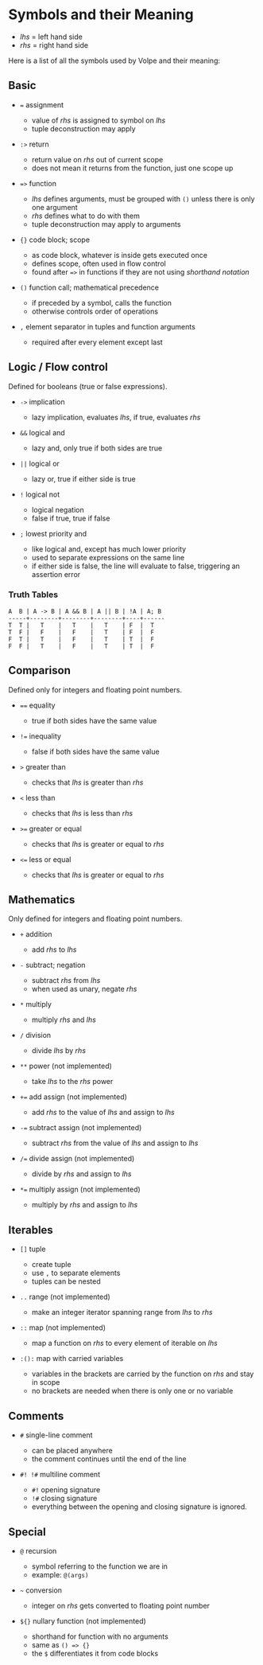 # Symbols and their Meaning

- *lhs* = left hand side
- *rhs* = right hand side

Here is a list of all the symbols used by Volpe and their meaning:

## Basic

- `=` assignment
  - value of *rhs* is assigned to symbol on *lhs*
  - tuple deconstruction may apply

- `:>` return
  - return value on *rhs* out of current scope
  - does not mean it returns from the function, just one scope up

- `=>` function
  - *lhs* defines arguments, must be grouped with `()` unless there is only one argument
  - *rhs* defines what to do with them
  - tuple deconstruction may apply to arguments

- `{}` code block; scope
  - as code block, whatever is inside gets executed once
  - defines scope, often used in flow control
  - found after `=>` in functions if they are not using *shorthand notation*

- `()` function call; mathematical precedence
  - if preceded by a symbol, calls the function
  - otherwise controls order of operations

- `,` element separator in tuples and function arguments
  - required after every element except last

## Logic / Flow control

Defined for booleans (true or false expressions).

- `->` implication
  - lazy implication, evaluates *lhs*, if true, evaluates *rhs*

- `&&` logical and
  - lazy and, only true if both sides are true

- `||` logical or
  - lazy or, true if either side is true

- `!` logical not
  - logical negation
  - false if true, true if false

- `;` lowest priority and
  - like logical and, except has much lower priority
  - used to separate expressions on the same line
  - if either side is false, the line will evaluate to false, triggering an assertion error

### Truth Tables

```text
A  B | A -> B | A && B | A || B | !A | A; B
-----+--------+--------+--------+----+------
T  T |   T    |   T    |   T    | F  |  T
T  F |   F    |   F    |   T    | F  |  F
F  T |   T    |   F    |   T    | T  |  F
F  F |   T    |   F    |   T    | T  |  F
```

## Comparison

Defined only for integers and floating point numbers.

- `==` equality
  - true if both sides have the same value

- `!=` inequality
  - false if both sides have the same value

- `>` greater than
  - checks that *lhs* is greater than *rhs*

- `<` less than
  - checks that *lhs* is less than *rhs*

- `>=` greater or equal
  - checks that *lhs* is greater or equal to *rhs*

- `<=` less or equal
  - checks that *lhs* is greater or equal to *rhs*

## Mathematics

Only defined for integers and floating point numbers.

- `+` addition
  - add *rhs* to *lhs*

- `-` subtract; negation
  - subtract *rhs* from *lhs*
  - when used as unary, negate *rhs*

- `*` multiply
  - multiply *rhs* and *lhs*

- `/` division
  - divide *lhs* by *rhs*

- `**` power (not implemented)
  - take *lhs* to the *rhs* power

- `+=` add assign (not implemented)
  - add *rhs* to the value of *lhs* and assign to *lhs*

- `-=` subtract assign (not implemented)
  - subtract *rhs* from the value of *lhs* and assign to *lhs*

- `/=` divide assign (not implemented)
  - divide by *rhs* and assign to *lhs*

- `*=` multiply assign (not implemented)
  - multiply by *rhs* and assign to *lhs*

## Iterables

- `[]` tuple
  - create tuple
  - use `,` to separate elements
  - tuples can be nested

- `..` range (not implemented)
  - make an integer iterator spanning range from *lhs* to *rhs*

- `::` map (not implemented)
  - map a function on *rhs* to every element of iterable on *lhs*

- `:():` map with carried variables
  - variables in the brackets are carried by the function on *rhs* and stay in scope
  - no brackets are needed when there is only one or no variable

## Comments

- `#` single-line comment
  - can be placed anywhere
  - the comment continues until the end of the line

- `#! !#` multiline comment
  - `#!` opening signature
  - `!#` closing signature
  - everything between the opening and closing signature is ignored.

## Special

- `@` recursion
  - symbol referring to the function we are in
  - example: `@(args)`

- `~` conversion
  - integer on *rhs* gets converted to floating point number

- `${}` nullary function (not implemented)
  - shorthand for function with no arguments
  - same as `() => {}`
  - the `$` differentiates it from code blocks
